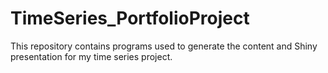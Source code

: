 # TimeSeries_PortfolioProject
This repository contains programs used to generate the content and Shiny presentation for my time series project.

